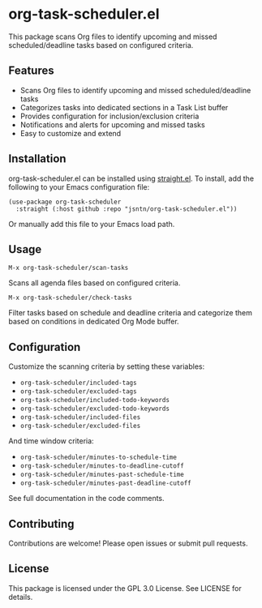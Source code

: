 # org-task-scheduler.el

This package scans Org files to identify upcoming and missed scheduled/deadline tasks based on configured criteria.

## Features

- Scans Org files to identify upcoming and missed scheduled/deadline tasks
- Categorizes tasks into dedicated sections in a Task List buffer 
- Provides configuration for inclusion/exclusion criteria
- Notifications and alerts for upcoming and missed tasks
- Easy to customize and extend

## Installation

org-task-scheduler.el can be installed using [straight.el](https://github.com/radian-software/straight.el). To install, add the following to your Emacs configuration file:

```emacs
(use-package org-task-scheduler
  :straight (:host github :repo "jsntn/org-task-scheduler.el"))
```

Or manually add this file to your Emacs load path.

## Usage

`M-x org-task-scheduler/scan-tasks`

Scans all agenda files based on configured criteria.

`M-x org-task-scheduler/check-tasks`

Filter tasks based on schedule and deadline criteria and
categorize them based on conditions in dedicated Org Mode
buffer.

## Configuration

Customize the scanning criteria by setting these variables:

- `org-task-scheduler/included-tags`
- `org-task-scheduler/excluded-tags` 
- `org-task-scheduler/included-todo-keywords`
- `org-task-scheduler/excluded-todo-keywords`
- `org-task-scheduler/included-files`
- `org-task-scheduler/excluded-files`

And time window criteria:

- `org-task-scheduler/minutes-to-schedule-time` 
- `org-task-scheduler/minutes-to-deadline-cutoff`
- `org-task-scheduler/minutes-past-schedule-time`
- `org-task-scheduler/minutes-past-deadline-cutoff`

See full documentation in the code comments.

## Contributing

Contributions are welcome! Please open issues or submit pull requests.

## License

This package is licensed under the GPL 3.0 License. See LICENSE for details.